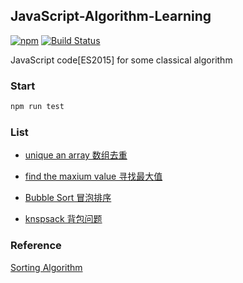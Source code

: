 ## JavaScript-Algorithm-Learning

[![npm](https://img.shields.io/npm/v/npm.svg?maxAge=2592000)]()
[![Build Status](https://travis-ci.org/JackPu/JavaScript-Algorithm-Learning.svg?branch=master)](https://travis-ci.org/JackPu/JavaScript-Algorithm-Learning)

JavaScript code[ES2015] for some classical algorithm

### Start

``` bash
npm run test
```

### List

+ [unique an array 数组去重]('https://github.com/JackPu/JavaScript-Algorithm-Learning/blob/master/code/unique.js')

+ [find the maxium value 寻找最大值]('https://github.com/JackPu/JavaScript-Algorithm-Learning/blob/master/code/unique.js')

+ [Bubble Sort 冒泡排序]('https://github.com/JackPu/JavaScript-Algorithm-Learning/blob/master/code/bubble-sort.js')

+ [knspsack 背包问题]('https://github.com/JackPu/JavaScript-Algorithm-Learning/blob/master/code/knspsack.js')


### Reference

[Sorting Algorithm](http://khan4019.github.io/front-end-Interview-Questions/sort.html)